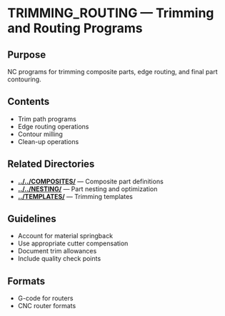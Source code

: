 # TRIMMING_ROUTING — Trimming and Routing Programs

## Purpose
NC programs for trimming composite parts, edge routing, and final part contouring.

## Contents
- Trim path programs
- Edge routing operations
- Contour milling
- Clean-up operations

## Related Directories
- **[../../COMPOSITES/](../../COMPOSITES/)** — Composite part definitions
- **[../../NESTING/](../../NESTING/)** — Part nesting and optimization
- **[../TEMPLATES/](../TEMPLATES/)** — Trimming templates

## Guidelines
- Account for material springback
- Use appropriate cutter compensation
- Document trim allowances
- Include quality check points

## Formats
- G-code for routers
- CNC router formats
